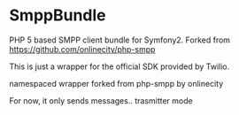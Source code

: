 SmppBundle
==========

PHP 5 based SMPP client bundle for Symfony2. Forked from https://github.com/onlinecity/php-smpp

This is just a wrapper for the official SDK provided by Twilio.

namespaced wrapper forked from php-smpp by onlinecity

For now, it only sends messages.. trasmitter mode